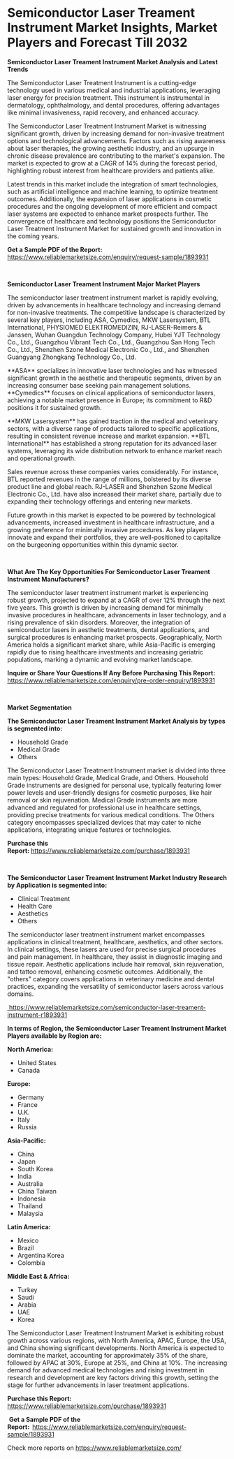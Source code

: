 <p><h1>Semiconductor Laser Treament Instrument Market Insights, Market Players and Forecast Till 2032</h1></p><p><strong>Semiconductor Laser Treament Instrument Market Analysis and Latest Trends</strong></p>
<p><p>The Semiconductor Laser Treatment Instrument is a cutting-edge technology used in various medical and industrial applications, leveraging laser energy for precision treatment. This instrument is instrumental in dermatology, ophthalmology, and dental procedures, offering advantages like minimal invasiveness, rapid recovery, and enhanced accuracy.</p><p>The Semiconductor Laser Treatment Instrument Market is witnessing significant growth, driven by increasing demand for non-invasive treatment options and technological advancements. Factors such as rising awareness about laser therapies, the growing aesthetic industry, and an upsurge in chronic disease prevalence are contributing to the market's expansion. The market is expected to grow at a CAGR of 14% during the forecast period, highlighting robust interest from healthcare providers and patients alike.</p><p>Latest trends in this market include the integration of smart technologies, such as artificial intelligence and machine learning, to optimize treatment outcomes. Additionally, the expansion of laser applications in cosmetic procedures and the ongoing development of more efficient and compact laser systems are expected to enhance market prospects further. The convergence of healthcare and technology positions the Semiconductor Laser Treatment Instrument Market for sustained growth and innovation in the coming years.</p></p>
<p><strong>Get a Sample PDF of the Report:&nbsp;</strong> <a href="https://www.reliablemarketsize.com/enquiry/request-sample/1893931?utm_campaign=1845&utm_medium=2&utm_source=Github&utm_content=ia&utm_term=10022025&utm_id=semiconductor-laser-treament-instrument">https://www.reliablemarketsize.com/enquiry/request-sample/1893931</a></p>
<p>&nbsp;</p>
<p><strong>Semiconductor Laser Treament Instrument Major Market Players</strong></p>
<p><p>The semiconductor laser treatment instrument market is rapidly evolving, driven by advancements in healthcare technology and increasing demand for non-invasive treatments. The competitive landscape is characterized by several key players, including ASA, Cymedics, MKW Lasersystem, BTL International, PHYSIOMED ELEKTROMEDIZIN, RJ-LASER-Reimers & Janssen, Wuhan Guangdun Technology Company, Hubei YJT Technology Co., Ltd., Guangzhou Vibrant Tech Co., Ltd., Guangzhou San Hong Tech Co., Ltd., Shenzhen Szone Medical Electronic Co., Ltd., and Shenzhen Guangyang Zhongkang Technology Co., Ltd.</p><p>**ASA** specializes in innovative laser technologies and has witnessed significant growth in the aesthetic and therapeutic segments, driven by an increasing consumer base seeking pain management solutions. **Cymedics** focuses on clinical applications of semiconductor lasers, achieving a notable market presence in Europe; its commitment to R&D positions it for sustained growth.</p><p>**MKW Lasersystem** has gained traction in the medical and veterinary sectors, with a diverse range of products tailored to specific applications, resulting in consistent revenue increase and market expansion. **BTL International** has established a strong reputation for its advanced laser systems, leveraging its wide distribution network to enhance market reach and operational growth.</p><p>Sales revenue across these companies varies considerably. For instance, BTL reported revenues in the range of millions, bolstered by its diverse product line and global reach. RJ-LASER and Shenzhen Szone Medical Electronic Co., Ltd. have also increased their market share, partially due to expanding their technology offerings and entering new markets. </p><p>Future growth in this market is expected to be powered by technological advancements, increased investment in healthcare infrastructure, and a growing preference for minimally invasive procedures. As key players innovate and expand their portfolios, they are well-positioned to capitalize on the burgeoning opportunities within this dynamic sector.</p></p>
<p>&nbsp;</p>
<p><strong>What Are The Key Opportunities For Semiconductor Laser Treament Instrument Manufacturers?</strong></p>
<p><p>The semiconductor laser treatment instrument market is experiencing robust growth, projected to expand at a CAGR of over 12% through the next five years. This growth is driven by increasing demand for minimally invasive procedures in healthcare, advancements in laser technology, and a rising prevalence of skin disorders. Moreover, the integration of semiconductor lasers in aesthetic treatments, dental applications, and surgical procedures is enhancing market prospects. Geographically, North America holds a significant market share, while Asia-Pacific is emerging rapidly due to rising healthcare investments and increasing geriatric populations, marking a dynamic and evolving market landscape.</p></p>
<p><strong>Inquire or Share Your Questions If Any Before Purchasing This Report:</strong> <a href="https://www.reliablemarketsize.com/enquiry/pre-order-enquiry/1893931?utm_campaign=1845&utm_medium=2&utm_source=Github&utm_content=ia&utm_term=10022025&utm_id=semiconductor-laser-treament-instrument">https://www.reliablemarketsize.com/enquiry/pre-order-enquiry/1893931</a></p>
<p>&nbsp;</p>
<p><strong>Market Segmentation</strong></p>
<p><strong>The Semiconductor Laser Treament Instrument Market Analysis by types is segmented into:</strong></p>
<p><ul><li>Household Grade</li><li>Medical Grade</li><li>Others</li></ul></p>
<p><p>The Semiconductor Laser Treatment Instrument market is divided into three main types: Household Grade, Medical Grade, and Others. Household Grade instruments are designed for personal use, typically featuring lower power levels and user-friendly designs for cosmetic purposes, like hair removal or skin rejuvenation. Medical Grade instruments are more advanced and regulated for professional use in healthcare settings, providing precise treatments for various medical conditions. The Others category encompasses specialized devices that may cater to niche applications, integrating unique features or technologies.</p></p>
<p><strong>Purchase this Report:&nbsp;</strong><a href="https://www.reliablemarketsize.com/purchase/1893931?utm_campaign=1845&utm_medium=2&utm_source=Github&utm_content=ia&utm_term=10022025&utm_id=semiconductor-laser-treament-instrument">https://www.reliablemarketsize.com/purchase/1893931</a></p>
<p>&nbsp;</p>
<p><strong>The Semiconductor Laser Treament Instrument Market Industry Research by Application is segmented into:</strong></p>
<p><ul><li>Clinical Treatment</li><li>Health Care</li><li>Aesthetics</li><li>Others</li></ul></p>
<p><p>The semiconductor laser treatment instrument market encompasses applications in clinical treatment, healthcare, aesthetics, and other sectors. In clinical settings, these lasers are used for precise surgical procedures and pain management. In healthcare, they assist in diagnostic imaging and tissue repair. Aesthetic applications include hair removal, skin rejuvenation, and tattoo removal, enhancing cosmetic outcomes. Additionally, the "others" category covers applications in veterinary medicine and dental practices, expanding the versatility of semiconductor lasers across various domains.</p></p>
<p><a href="https://www.reliablemarketsize.com/semiconductor-laser-treament-instrument-r1893931?utm_campaign=1845&utm_medium=2&utm_source=Github&utm_content=ia&utm_term=10022025&utm_id=semiconductor-laser-treament-instrument">&nbsp;https://www.reliablemarketsize.com/semiconductor-laser-treament-instrument-r1893931</a></p>
<p><strong>In terms of Region, the Semiconductor Laser Treament Instrument Market Players available by Region are:</strong></p>
<p>
    <p> <strong> North America: </strong>
        <ul>
            <li>United States</li>
            <li>Canada</li>
        </ul>
        </p> 
    <p> <strong> Europe: </strong>
        <ul>
            <li>Germany</li>
            <li>France</li>
            <li>U.K.</li>
            <li>Italy</li>
            <li>Russia</li>
        </ul>
        </p> 
    <p> <strong> Asia-Pacific: </strong>
        <ul>
            <li>China</li>
            <li>Japan</li>
            <li>South Korea</li>
            <li>India</li>
            <li>Australia</li>
            <li>China Taiwan</li>
            <li>Indonesia</li>
            <li>Thailand</li>
            <li>Malaysia</li>
        </ul>
        </p> 
    <p> <strong> Latin America: </strong>
        <ul>
            <li>Mexico</li>
            <li>Brazil</li>
            <li>Argentina Korea</li>
            <li>Colombia</li>
        </ul>
        </p> 
    <p> <strong> Middle East & Africa: </strong>
        <ul>
            <li>Turkey</li>
            <li>Saudi</li>
            <li>Arabia</li>
            <li>UAE</li>
            <li>Korea</li>
        </ul>
    </p>
    </p>
<p><p>The Semiconductor Laser Treatment Instrument Market is exhibiting robust growth across various regions, with North America, APAC, Europe, the USA, and China showing significant developments. North America is expected to dominate the market, accounting for approximately 35% of the share, followed by APAC at 30%, Europe at 25%, and China at 10%. The increasing demand for advanced medical technologies and rising investment in research and development are key factors driving this growth, setting the stage for further advancements in laser treatment applications.</p></p>
<p><strong>Purchase this Report: </strong><a href="https://www.reliablemarketsize.com/purchase/1893931?utm_campaign=1845&utm_medium=2&utm_source=Github&utm_content=ia&utm_term=10022025&utm_id=semiconductor-laser-treament-instrument">https://www.reliablemarketsize.com/purchase/1893931</a></p>
<p>&nbsp;<strong>Get a Sample PDF of the Report:&nbsp;&nbsp;</strong><a href="https://www.reliablemarketsize.com/enquiry/request-sample/1893931?utm_campaign=1845&utm_medium=2&utm_source=Github&utm_content=ia&utm_term=10022025&utm_id=semiconductor-laser-treament-instrument">https://www.reliablemarketsize.com/enquiry/request-sample/1893931</a></p>
<p><strong></strong></p>
<p>Check more reports on <a href="https://www.reliablemarketsize.com/?utm_campaign=1845&utm_medium=2&utm_source=Github&utm_content=ia&utm_term=10022025&utm_id=semiconductor-laser-treament-instrument">https://www.reliablemarketsize.com/</a></p>